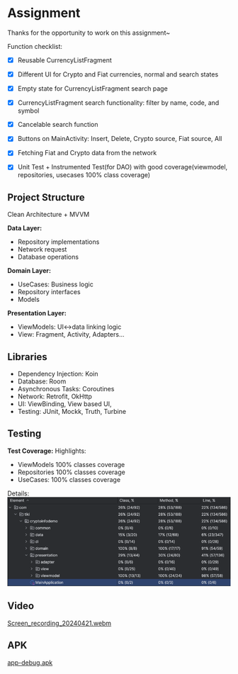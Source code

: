 # Assignment

Thanks for the opportunity to work on this assignment~

Function checklist:
- [x] Reusable CurrencyListFragment
- [x] Different UI for Crypto and Fiat currencies, normal and search states
- [x] Empty state for CurrencyListFragment search page
- [x] CurrencyListFragment search functionality: filter by name, code, and symbol
- [x] Cancelable search function
- [x] Buttons on MainActivity: Insert, Delete, Crypto source, Fiat source, All
- [x] Fetching Fiat and Crypto data from the network
- [x] Unit Test + Instrumented Test(for DAO) with good coverage(viewmodel, repositories, usecases 100%
class coverage)


## Project Structure

Clean Architecture + MVVM

**Data Layer:**

- Repository implementations
- Network request
- Database operations

**Domain Layer:**

- UseCases: Business logic
- Repository interfaces
- Models

**Presentation Layer:**

- ViewModels: UI<->data linking logic
- View: Fragment, Activity, Adapters...

## Libraries

- Dependency Injection: Koin
- Database: Room
- Asynchronous Tasks: Coroutines
- Network: Retrofit, OkHttp
- UI: ViewBinding, View based UI,
- Testing: JUnit, Mockk, Truth, Turbine

## Testing

**Test Coverage:**
Highlights:

- ViewModels 100% classes coverage
- Repositories 100% classes coverage
- UseCases: 100% classes coverage

Details:
![img.png](img.png)

## Video

[Screen_recording_20240421.webm](Screen_recording_20240421.webm)

## APK

[app-debug.apk](app-debug.apk)
